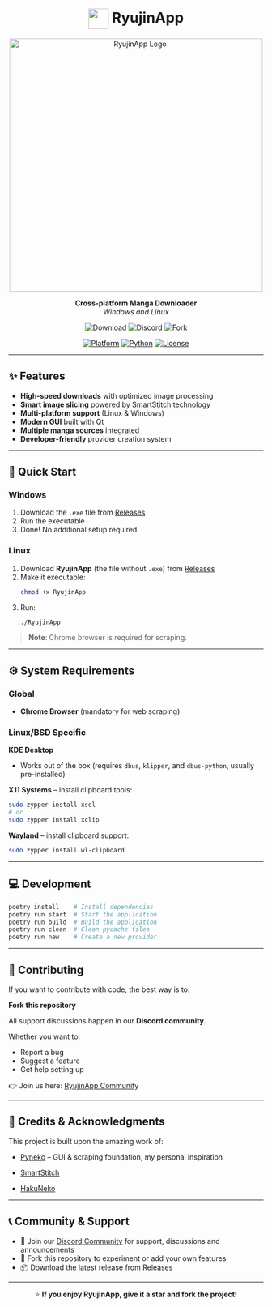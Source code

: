 <div align="center">
  
# <img src="https://i.imgur.com/PABzg9J.jpeg" width="40" height="40" style="vertical-align: middle;"> RyujinApp

<a href="https://github.com/Ryujin-K/RyujinApp">
  <img width="500" src="https://i.imgur.com/EWWKqIw.png" alt="RyujinApp Logo" />
</a>

**Cross-platform Manga Downloader**  
_Windows and Linux_

[![Download](https://img.shields.io/badge/Download-Latest_Release-blue.svg?style=for-the-badge)](https://github.com/Ryujin-K/RyujinApp/releases)
[![Discord](https://img.shields.io/badge/Discord-Join_Community-5865F2?style=for-the-badge&logo=discord&logoColor=white)](https://discord.com/invite/cTa5WbEsfS)
[![Fork](https://img.shields.io/github/forks/Ryujin-K/RyujinApp?style=for-the-badge&logo=github)](https://github.com/Ryujin-K/RyujinApp/fork)


[![Platform](https://img.shields.io/badge/Platform-Linux%20%7C%20Windows-lightgrey.svg?style=flat-square)](https://github.com/Ryujin-K/RyujinApp/releases)
[![Python](https://img.shields.io/badge/Python-3.8+-blue.svg?style=flat-square&logo=python&logoColor=white)](https://www.python.org/)
[![License](https://img.shields.io/github/license/Ryujin-K/RyujinApp?style=flat-square)](LICENSE)

</div>

---

## ✨ Features

- **High-speed downloads** with optimized image processing  
- **Smart image slicing** powered by SmartStitch technology  
- **Multi-platform support** (Linux & Windows)  
- **Modern GUI** built with Qt  
- **Multiple manga sources** integrated  
- **Developer-friendly** provider creation system  

---

## 🚀 Quick Start

### Windows
1. Download the `.exe` file from [Releases](https://github.com/Ryujin-K/RyujinApp/releases)  
2. Run the executable  
3. Done! No additional setup required  

### Linux
1. Download **RyujinApp** (the file without `.exe`) from [Releases](https://github.com/Ryujin-K/RyujinApp/releases)  
2. Make it executable:  
   ```bash
   chmod +x RyujinApp
   ```  
3. Run:  
   ```bash
   ./RyujinApp
   ```

> **Note**: Chrome browser is required for scraping.

---

## ⚙️ System Requirements

### Global
- **Chrome Browser** (mandatory for web scraping)

### Linux/BSD Specific

**KDE Desktop**  
- Works out of the box (requires `dbus`, `klipper`, and `dbus-python`, usually pre-installed)  

**X11 Systems** – install clipboard tools:
```bash
sudo zypper install xsel
# or
sudo zypper install xclip
```

**Wayland** – install clipboard support:
```bash
sudo zypper install wl-clipboard
```

---

## 💻 Development

```bash
poetry install    # Install dependencies
poetry run start  # Start the application
poetry run build  # Build the application
poetry run clean  # Clean pycache files
poetry run new    # Create a new provider
```

---

## 🤝 Contributing

If you want to contribute with code, the best way is to:  

**Fork this repository**

All support discussions happen in our **Discord community**.  

Whether you want to:  
- Report a bug  
- Suggest a feature  
- Get help setting up   

👉 Join us here: [RyujinApp Community](https://discord.com/invite/cTa5WbEsfS)

---

## 📜 Credits & Acknowledgments

This project is built upon the amazing work of:  

- [Pyneko](https://github.com/Lyem/Pyneko) – GUI & scraping foundation, my personal inspiration

- [SmartStitch](https://github.com/MechTechnology/SmartStitch)

- [HakuNeko](https://github.com/manga-download/hakuneko)

---

## 📞 Community & Support

- 💬 Join our [Discord Community](https://discord.com/invite/cTa5WbEsfS) for support, discussions and announcements  
- 🍴 Fork this repository to experiment or add your own features  
- 📦 Download the latest release from [Releases](https://github.com/Ryujin-K/RyujinApp/releases)  

---

<div align="center">
  
⭐ **If you enjoy RyujinApp, give it a star and fork the project!**

</div>
